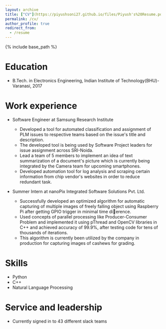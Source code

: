 ```yaml
---
layout: archive
title: ["CV"](https://piyushsoni27.github.io/files/Piyush's%20Resume.pdf)
permalink: /cv/
author_profile: true
redirect_from:
  - /resume
---
```


{% include base_path %}

Education
======
* B.Tech. in Electronics Engineering, Indian Institute of Technology(BHU)-Varanasi, 2017

Work experience
======
* Software Engineer at Samsung Research Institute
  * Developed a tool for automated classification and assignment of PLM
issues to respective teams based on the issue's title and description.
  * The developed tool is being used by Software Project leaders for issue
assignment across SRI-Noida.
  * Lead a team of 5 members to implement an idea of text summarization
of a document's picture which is currently being integrated by the
Camera team for upcoming smartphones.
  * Developed automation tool for log analysis and scraping certain
information from chip vendor's websites in order to reduce redundant
task.

* Summer Intern at nanoPix Integrated Software Solutions Pvt. Ltd.
  * Successfully developed an optimized algorithm for automatic capturing of multiple images of freely falling object
using Raspberry Pi after getting GPIO trigger in minimal time dierence.
  * Used concepts of parallel processing like Producer-Consumer Problem and implemented it using pThread and
OpenCV libraries in C++ and achieved accuracy of 99.9%, after testing code for tens of thousands of iterations.
  * This algorithm is currently been utilized by the company in production for capturing images of cashews for grading.
  
Skills
======
* Python
* C++
* Natural Language Processing
  
Service and leadership
======
* Currently signed in to 43 different slack teams
